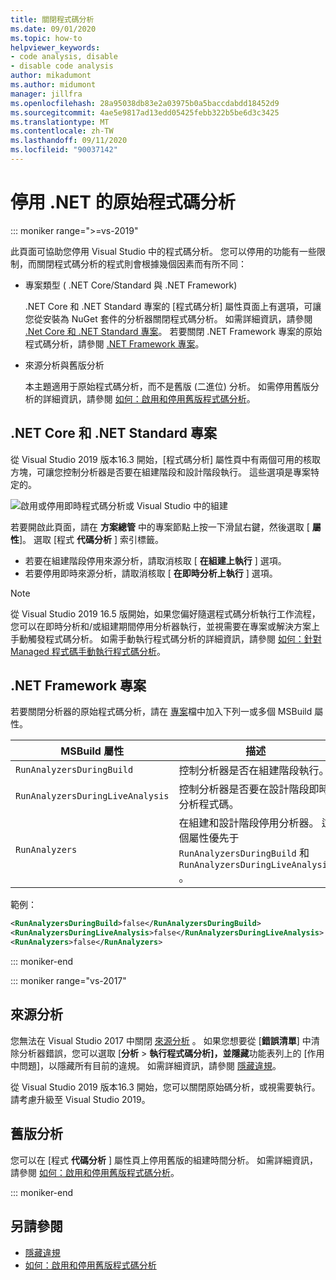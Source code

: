 ```yaml
---
title: 關閉程式碼分析
ms.date: 09/01/2020
ms.topic: how-to
helpviewer_keywords:
- code analysis, disable
- disable code analysis
author: mikadumont
ms.author: midumont
manager: jillfra
ms.openlocfilehash: 28a95038db83e2a03975b0a5baccdabdd18452d9
ms.sourcegitcommit: 4ae5e9817ad13edd05425febb322b5be6d3c3425
ms.translationtype: MT
ms.contentlocale: zh-TW
ms.lasthandoff: 09/11/2020
ms.locfileid: "90037142"
---
```

# <a name="disable-source-code-analysis-for-net"></a>停用 .NET 的原始程式碼分析

::: moniker range=">=vs-2019"

此頁面可協助您停用 Visual Studio 中的程式碼分析。 您可以停用的功能有一些限制，而關閉程式碼分析的程式則會根據幾個因素而有所不同：

- 專案類型 ( .NET Core/Standard 與 .NET Framework) 

  .NET Core 和 .NET Standard 專案的 [程式碼分析] 屬性頁面上有選項，可讓您從安裝為 NuGet 套件的分析器關閉程式碼分析。 如需詳細資訊，請參閱 [.Net Core 和 .NET Standard 專案](#net-core-and-net-standard-projects)。 若要關閉 .NET Framework 專案的原始程式碼分析，請參閱 [.NET Framework 專案](#net-framework-projects)。

- 來源分析與舊版分析

  本主題適用于原始程式碼分析，而不是舊版 (二進位) 分析。 如需停用舊版分析的詳細資訊，請參閱 [如何：啟用和停用舊版程式碼分析](how-to-enable-and-disable-automatic-code-analysis-for-managed-code.md)。

## <a name="net-core-and-net-standard-projects"></a>.NET Core 和 .NET Standard 專案

從 Visual Studio 2019 版本16.3 開始，[程式碼分析] 屬性頁中有兩個可用的核取方塊，可讓您控制分析器是否要在組建階段和設計階段執行。 這些選項是專案特定的。

![啟用或停用即時程式碼分析或 Visual Studio 中的組建](media/run-on-build-run-live-analysis.png)

若要開啟此頁面，請在 **方案總管** 中的專案節點上按一下滑鼠右鍵，然後選取 [ **屬性**]。 選取 [程式 **代碼分析** ] 索引標籤。

- 若要在組建階段停用來源分析，請取消核取 [ **在組建上執行** ] 選項。
- 若要停用即時來源分析，請取消核取 [ **在即時分析上執行** ] 選項。

> [!NOTE]
> 從 Visual Studio 2019 16.5 版開始，如果您偏好隨選程式碼分析執行工作流程，您可以在即時分析和/或組建期間停用分析器執行，並視需要在專案或解決方案上手動觸發程式碼分析。 如需手動執行程式碼分析的詳細資訊，請參閱 [如何：針對 Managed 程式碼手動執行程式碼分析](how-to-run-code-analysis-manually-for-managed-code.md)。

## <a name="net-framework-projects"></a>.NET Framework 專案

若要關閉分析器的原始程式碼分析，請在 [專案](../ide/solutions-and-projects-in-visual-studio.md#project-file)檔中加入下列一或多個 MSBuild 屬性。

| MSBuild 屬性 | 描述 | 預設 |
| - | - | - |
| `RunAnalyzersDuringBuild` | 控制分析器是否在組建階段執行。 | `true` |
| `RunAnalyzersDuringLiveAnalysis` | 控制分析器是否要在設計階段即時分析程式碼。 | `true` |
| `RunAnalyzers` | 在組建和設計階段停用分析器。 這個屬性優先于 `RunAnalyzersDuringBuild` 和 `RunAnalyzersDuringLiveAnalysis` 。 | `true` |

範例：

```xml
<RunAnalyzersDuringBuild>false</RunAnalyzersDuringBuild>
<RunAnalyzersDuringLiveAnalysis>false</RunAnalyzersDuringLiveAnalysis>
<RunAnalyzers>false</RunAnalyzers>
```

::: moniker-end

::: moniker range="vs-2017"

## <a name="source-analysis"></a>來源分析

您無法在 Visual Studio 2017 中關閉 [來源分析](roslyn-analyzers-overview.md) 。 如果您想要從 [**錯誤清單**] 中清除分析器錯誤，您可以選取 [**分析**  >  **執行程式碼分析]，並隱藏**功能表列上的 [作用中問題]，以隱藏所有目前的違規。 如需詳細資訊，請參閱 [隱藏違規](use-roslyn-analyzers.md#suppress-violations)。

從 Visual Studio 2019 版本16.3 開始，您可以關閉原始碼分析，或視需要執行。 請考慮升級至 Visual Studio 2019。

## <a name="legacy-analysis"></a>舊版分析

您可以在 [程式 **代碼分析** ] 屬性頁上停用舊版的組建時間分析。 如需詳細資訊，請參閱 [如何：啟用和停用舊版程式碼分析](how-to-enable-and-disable-automatic-code-analysis-for-managed-code.md)。

::: moniker-end

## <a name="see-also"></a>另請參閱

- [隱藏違規](use-roslyn-analyzers.md#suppress-violations)
- [如何：啟用和停用舊版程式碼分析](how-to-enable-and-disable-automatic-code-analysis-for-managed-code.md)
